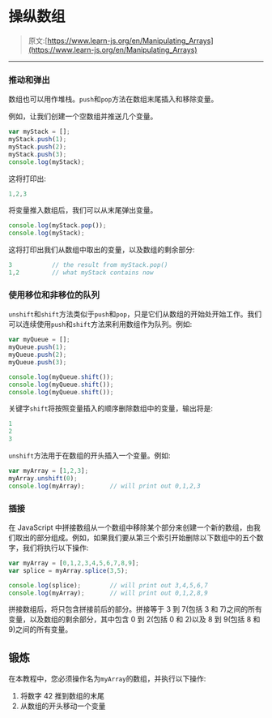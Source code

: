 # 操纵数组

> 原文:[https://www.learn-js.org/en/Manipulating_Arrays](https://www.learn-js.org/en/Manipulating_Arrays)

* * *

### 推动和弹出

数组也可以用作堆栈。`push`和`pop`方法在数组末尾插入和移除变量。

例如，让我们创建一个空数组并推送几个变量。

```js
var myStack = [];
myStack.push(1);
myStack.push(2);
myStack.push(3);
console.log(myStack); 
```

这将打印出:

```js
1,2,3 
```

将变量推入数组后，我们可以从末尾弹出变量。

```js
console.log(myStack.pop());
console.log(myStack); 
```

这将打印出我们从数组中取出的变量，以及数组的剩余部分:

```js
3           // the result from myStack.pop()
1,2         // what myStack contains now 
```

### 使用移位和非移位的队列

`unshift`和`shift`方法类似于`push`和`pop`，只是它们从数组的开始处开始工作。我们可以连续使用`push`和`shift`方法来利用数组作为队列。例如:

```js
var myQueue = [];
myQueue.push(1);
myQueue.push(2);
myQueue.push(3);

console.log(myQueue.shift());
console.log(myQueue.shift());
console.log(myQueue.shift()); 
```

关键字`shift`将按照变量插入的顺序删除数组中的变量，输出将是:

```js
1
2
3 
```

`unshift`方法用于在数组的开头插入一个变量。例如:

```js
var myArray = [1,2,3];
myArray.unshift(0);
console.log(myArray);       // will print out 0,1,2,3 
```

### 插接

在 JavaScript 中拼接数组从一个数组中移除某个部分来创建一个新的数组，由我们取出的部分组成。例如，如果我们要从第三个索引开始删除以下数组中的五个数字，我们将执行以下操作:

```js
var myArray = [0,1,2,3,4,5,6,7,8,9];
var splice = myArray.splice(3,5);

console.log(splice);        // will print out 3,4,5,6,7
console.log(myArray);       // will print out 0,1,2,8,9 
```

拼接数组后，将只包含拼接前后的部分。拼接等于 3 到 7(包括 3 和 7)之间的所有变量，以及数组的剩余部分，其中包含 0 到 2(包括 0 和 2)以及 8 到 9(包括 8 和 9)之间的所有变量。

## 锻炼

在本教程中，您必须操作名为`myArray`的数组，并执行以下操作:

1.  将数字 42 推到数组的末尾
2.  从数组的开头移动一个变量